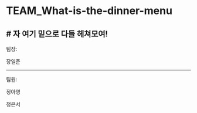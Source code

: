 # TEAM_What-is-the-dinner-menu

## \# 자 여기 밑으로 다들 헤쳐모여!

팀장:

장일준

------------------------------------------------------------------------

팀원:

정아영

정은서
